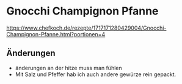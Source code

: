 # Gnocchi Champignon Pfanne

https://www.chefkoch.de/rezepte/1717171280429004/Gnocchi-Champignon-Pfanne.html?portionen=4

## Änderungen
- änderungen an der hitze muss man fühlen
- Mit Salz und Pfeffer hab ich auch andere gewürze rein gepackt.
